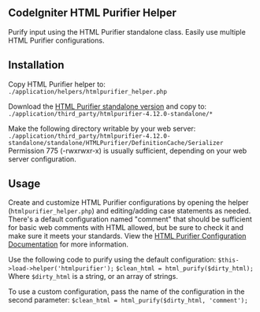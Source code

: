 CodeIgniter HTML Purifier Helper
-------------------------------
Purify input using the HTML Purifier standalone class.
Easily use multiple HTML Purifier configurations.

Installation
------------
Copy HTML Purifier helper to:
`./application/helpers/htmlpurifier_helper.php`

Download the [HTML Purifier standalone version](http://htmlpurifier.org/download) and copy to:
`./application/third_party/htmlpurifier-4.12.0-standalone/*`

Make the following directory writable by your web server:
`./application/third_party/htmlpurifier-4.12.0-standalone/standalone/HTMLPurifier/DefinitionCache/Serializer`
Permission 775 (-rwxrwxr-x) is usually sufficient, depending on your web server configuration.

Usage
-----
Create and customize HTML Purifier configurations by opening the helper (`htmlpurifier_helper.php`) and editing/adding case statements as needed. There's a default configuration named "comment" that should be sufficient for basic web comments with HTML allowed, but be sure to check it and make sure it meets your standards. View the [HTML Purifier Configuration Documentation](http://htmlpurifier.org/live/configdoc/plain.html) for more information.

Use the following code to purify using the default configuration:
`$this->load->helper('htmlpurifier');`
`$clean_html = html_purify($dirty_html);`
Where `$dirty_html` is a string, or an array of strings.

To use a custom configuration, pass the name of the configuration in the second parameter:
`$clean_html = html_purify($dirty_html, 'comment');`
